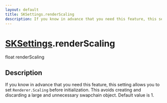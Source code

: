 ```yaml
---
layout: default
title: SKSettings.renderScaling
description: If you know in advance that you need this feature, this setting allows you to set Renderer.Scaling before initialization. This avoids creating and discarding a large and unnecessary swapchain object. Default value is 1.
---
```

# [SKSettings]({{site.url}}/Pages/StereoKit/SKSettings.html).renderScaling

<div class='signature' markdown='1'>
float renderScaling
</div>

## Description
If you know in advance that you need this feature, this
setting allows you to set `Renderer.Scaling` before initialization.
This avoids creating and discarding a large and unnecessary
swapchain object. Default value is 1.

